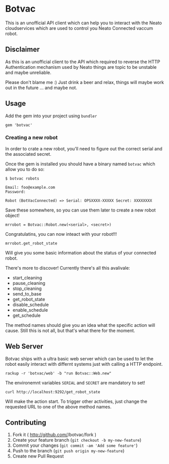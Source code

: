 # Botvac

This is an unofficial API client which can help you
to interact with the Neato cloudservices which are
used to control you Neato Connected vaccum robot.

## Disclaimer

As this is an unofficial client to the API which required
to reverse the HTTP Authentication mechanism used by
Neato things are topic to be unstable and maybe unreliable.

Please don't blame me :) Just drink a beer and relax, things
will maybe work out in the future ... and maybe not.

## Usage

Add the gem into your project using `bundler`


    gem 'botvac'

### Creating a new robot

In order to crate a new robot, you'll need to figure out
the correct serial and the associated secret.

Once the gem is installed you should have a binary
named `botvac` which allow you to do so:

    $ botvac robots

    Email: foo@example.com
    Password:

    Robot (BotVacConnected) => Serial: OPSXXXX-XXXXX Secret: XXXXXXXX

Save these somewhere, so you can use them later to create a new robot object!

    mrrobot = Botvac::Robot.new(<serial>, <secret>)

Congratulatins, you can now inteact with your robot!!!

    mrrobot.get_robot_state

Will give you some basic information about the status of
your connected robot.

There's more to discover! Currently there's all this avalivale:

* start_cleaning
* pause_cleaning
* stop_cleaning
* send_to_base
* get_robot_state
* disable_schedule
* enable_schedule
* get_schedule

The method names should give you an idea what the specific action will
cause. Still this is not all, but that's what there for the moment.

## Web Server

Botvac ships with a ultra basic web server which can be used to let
the robot easily interact with differnt systems just with calling
a HTTP endpoint.

    rackup -r 'botvac/web' -b "run Botvac::Web.new"

The environemnt variables `SERIAL` and `SECRET` are
mandatory to set!

    curl http://localhost:9292/get_robot_state

Will make the action start. To trigger other activities, just
change the requested URL to one of the above method names.

## Contributing

1. Fork it ( http://github.com/<my-github-username>/botvac/fork )
2. Create your feature branch (`git checkout -b my-new-feature`)
3. Commit your changes (`git commit -am 'Add some feature'`)
4. Push to the branch (`git push origin my-new-feature`)
5. Create new Pull Request
